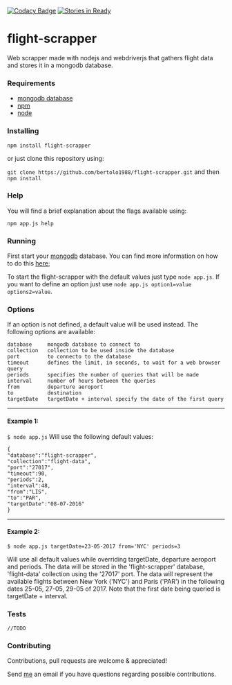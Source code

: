 [![Codacy Badge](https://api.codacy.com/project/badge/Grade/a3b112d983624adea191ba81a9713ba1)](https://www.codacy.com/app/tiagobertolo/flight-scrapper?utm_source=github.com&amp;utm_medium=referral&amp;utm_content=bertolo1988/flight-scrapper&amp;utm_campaign=Badge_Grade)
[![Stories in Ready](https://badge.waffle.io/bertolo1988/flight-scrapper.png?label=ready&title=Ready)](https://waffle.io/bertolo1988/flight-scrapper)

# flight-scrapper

Web scrapper made with nodejs and webdriverjs that gathers flight data and stores it in a mongodb database.

### Requirements

 -  [mongodb database](https://www.mongodb.com/)
 - [npm](http://npmjs.org)
 - [node](http://nodejs.org/)

### Installing

`npm install flight-scrapper`

or just clone this repository using:

`git clone https://github.com/bertolo1988/flight-scrapper.git` 
and then `npm install`

### Help

You will find a brief explanation about the flags available using:

`npm app.js help`

### Running

First start your [mongodb](https://www.mongodb.com/) database. You can find more information on how to do this [here](https://docs.mongodb.com/);

To start the flight-scrapper with the default values just type `node app.js`.
If you want to define an option just use `node app.js option1=value options2=value`.

### Options

If an option is not defined, a default value will be used instead.
The following options are available:

	database     mongodb database to connect to
	collection   collection to be used inside the database
	port         to connecto to the database
	timeout      defines the limit, in seconds, to wait for a web browser query
	periods      specifies the number of queries that will be made
	interval     number of hours between the queries
	from         departure aeroport
	to           destination
	targetDate   targetDate + interval specify the date of the first query

---
#### Example 1:
`$ node app.js`
Will use the following default values:
	
	{
	"database":"flight-scrapper",
	"collection":"flight-data",
	"port":"27017",
	"timeout":90,
	"periods":2,
	"interval":48,
	"from":"LIS",
	"to":"PAR",
	"targetDate":"08-07-2016"	
	}

---
#### Example 2:
`$ node app.js targetDate=23-05-2017 from='NYC' periods=3`

Will use all default values while overriding targetDate, departure aeroport and periods. 
The data will be stored in the 'flight-scrapper' database, 'flight-data' collection using the '27017' port. The data will represent the available flights between New York ('NYC') and Paris ('PAR') in the following dates 25-05, 27-05, 29-05 of 2017. Note that the first date being queried is targetDate + interval.

### Tests

	//TODO

### Contributing

Contributions, pull requests are welcome & appreciated!

Send [me](https://github.com/bertolo1988/) an email if you have questions regarding possible contributions.
